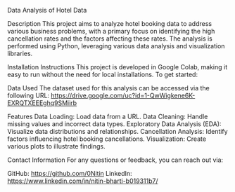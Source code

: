 Data Analysis of Hotel Data

Description
This project aims to analyze hotel booking data to address various business problems, with a primary focus on identifying the high cancellation rates and the factors affecting these rates. The analysis is performed using Python, leveraging various data analysis and visualization libraries.

Installation Instructions
This project is developed in Google Colab, making it easy to run without the need for local installations. To get started:

Data Used
The dataset used for this analysis can be accessed via the following URL: https://drive.google.com/uc?id=1-QwWigkene6K-EXRQTXEEEghq9SMiirb

Features
Data Loading: Load data from a URL.
Data Cleaning: Handle missing values and incorrect data types.
Exploratory Data Analysis (EDA): Visualize data distributions and relationships.
Cancellation Analysis: Identify factors influencing hotel booking cancellations.
Visualization: Create various plots to illustrate findings.

Contact Information
For any questions or feedback, you can reach out via:

GitHub: https://github.com/0Nitin
LinkedIn: https://www.linkedin.com/in/nitin-bharti-b019311b7/
